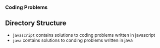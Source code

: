 ### Coding Problems ###

## Directory Structure ##
- `javascript` contains solutions to coding problems written in javascript
- `java` contains solutions to conding problems written in java
